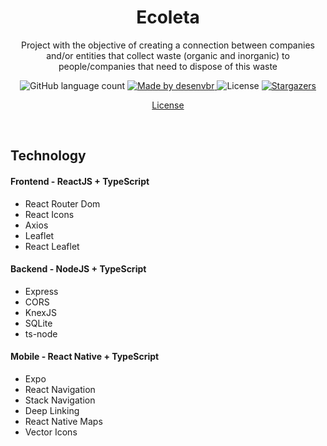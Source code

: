 <!-- @format -->

<h1 align="center">Ecoleta</h1>

<p align="center">Project with the objective of creating a connection between companies and/or entities that collect waste (organic and inorganic) to people/companies that need to dispose of this waste
</p>

<p align="center">
  <img alt="GitHub language count" src="https://img.shields.io/github/languages/count/desenvbr/ecoleta?color=%2304D361">

  <a href="https://github.com/desenvbr">
    <img alt="Made by desenvbr" src="https://img.shields.io/badge/made%20by-Sup3r%20Us3r-%2304D361">
  </a>

  <img alt="License" src="https://img.shields.io/badge/license-MIT-%2304D361">

  <a href="https://github.com/desenvbr/ecoleta/stargazers">
    <img alt="Stargazers" src="https://img.shields.io/github/stars/desenvbr/ecoleta?style=social">
  </a>
</p>

<p align="center">
  <a href="https://github.com/desenvbr/ecoleta/blob/master/LICENSE" target="_blank">License</a>
</p>

<br />

## Technology

#### Frontend - ReactJS + TypeScript

- React Router Dom
- React Icons
- Axios
- Leaflet
- React Leaflet

#### Backend - NodeJS + TypeScript

- Express
- CORS
- KnexJS
- SQLite
- ts-node

#### Mobile - React Native + TypeScript

- Expo
- React Navigation
- Stack Navigation
- Deep Linking
- React Native Maps
- Vector Icons
